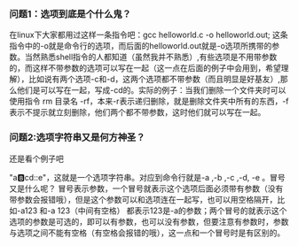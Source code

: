 ### 问题1：选项到底是个什么鬼？

在linux下大家都用过这样一条指令吧：gcc helloworld.c -o helloworld.out; 这条指令中的-o就是命令行的选项，而后面的helloworld.out就是-o选项所携带的参数。当然熟悉shell指令的人都知道（虽然我并不熟悉）,有些选项是不用带参数的，而这样不带参数的选项可以写在一起（这一点在后面的例子中会用到，希望理解），比如说有两个选项-c和-d，这两个选项都不带参数（而且明显是好基友）,那么他们是可以写在一起，写成-cd的。实际的例子：当我们删除一个文件夹时可以使用指令 rm 目录名 -rf，本来-r表示递归删除，就是删除文件夹中所有的东西，-f表示不提示就立刻删除，他们两个都不带参数，这时他们就可以写在一起。

### 问题2:选项字符串又是何方神圣？

还是看个例子吧

"a:b:cd::e"，这就是一个选项字符串。对应到命令行就是-a ,-b ,-c ,-d, -e 。冒号又是什么呢？ 冒号表示参数，一个冒号就表示这个选项后面必须带有参数（没有带参数会报错哦），但是这个参数可以和选项连在一起写，也可以用空格隔开，比如-a123 和-a   123（中间有空格） 都表示123是-a的参数；两个冒号的就表示这个选项的参数是可选的，即可以有参数，也可以没有参数，但要注意有参数时，参数与选项之间不能有空格（有空格会报错的哦），这一点和一个冒号时是有区别的。

